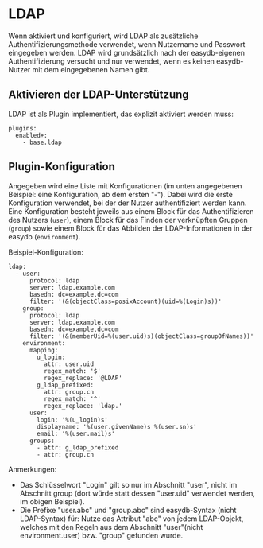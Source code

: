 # LDAP

Wenn aktiviert und konfiguriert, wird LDAP als zusätzliche Authentifizierungsmethode verwendet, wenn Nutzername und Passwort eingegeben werden. LDAP wird grundsätzlich nach der easydb-eigenen Authentifizierung versucht und nur verwendet, wenn es keinen easydb-Nutzer mit dem eingegebenen Namen gibt.

## Aktivieren der LDAP-Unterstützung

LDAP ist als Plugin implementiert, das explizit aktiviert werden muss:
```
plugins:
  enabled+:
    - base.ldap
```

## Plugin-Konfiguration

Angegeben wird eine Liste mit Konfigurationen (im unten angegebenen Beispiel: eine Konfiguration, ab dem ersten "-"). Dabei wird die erste Konfiguration verwendet, bei der der Nutzer authentifiziert werden kann. Eine Konfiguration besteht jeweils aus einem Block für das Authentifizieren des Nutzers (`user`), einem Block für das Finden der verknüpften Gruppen (`group`) sowie einem Block für das Abbilden der LDAP-Informationen in der easydb (`environment`).

Beispiel-Konfiguration:
```
ldap:
  - user:
      protocol: ldap
      server: ldap.example.com
      basedn: dc=example,dc=com
      filter: '(&(objectClass=posixAccount)(uid=%(Login)s))'
    group:
      protocol: ldap
      server: ldap.example.com
      basedn: dc=example,dc=com
      filter: '(&(memberUid=%(user.uid)s)(objectClass=groupOfNames))'
    environment:
      mapping:
        u_login:
          attr: user.uid
          regex_match: '$'
          regex_replace: '@LDAP'
        g_ldap_prefixed:
          attr: group.cn
          regex_match: '^'
          regex_replace: 'ldap.'
      user:
        login: '%(u_login)s'
        displayname: '%(user.givenName)s %(user.sn)s'
        email: '%(user.mail)s'
      groups:
        - attr: g_ldap_prefixed
        - attr: group.cn
```

Anmerkungen:

- Das Schlüsselwort "Login" gilt so nur im Abschnitt "user", nicht im Abschnitt group (dort würde statt dessen "user.uid" verwendet werden, im obigen Beispiel).
- Die Prefixe "user.abc" und "group.abc" sind easydb-Syntax (nicht LDAP-Syntax) für: Nutze das Attribut "abc" von jedem LDAP-Objekt, welches mit den Regeln aus dem Abschnitt "user"(nicht environment.user) bzw. "group" gefunden wurde.

